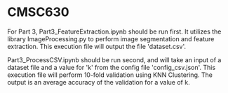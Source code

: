 # CMSC630

For Part 3, Part3_FeatureExtraction.ipynb should be run first. It utilizes the library ImageProcessing.py to perform image segmentation and feature extraction. This execution file will output the file 'dataset.csv'.

Part3_ProcessCSV.ipynb should be run second, and will take an input of a dataset file and a value for 'k' from the config file 'config_csv.json'. This execution file will perform 10-fold validation using KNN Clustering. The output is an average accuracy of the validation for a value of k. 
